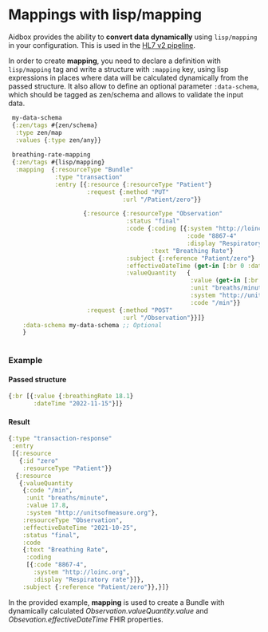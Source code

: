 # Mappings with lisp/mapping

Aidbox provides the ability to **convert data dynamically** using `lisp/mapping` in your configuration. This is used in the [HL7 v2 pipeline](hl7-v2-integration-with-aidbox-project.md).&#x20;

In order to create **mapping**, you need to declare a definition with `lisp/mapping` tag and write a structure with `:mapping` key, using lisp expressions in places where data will be calculated dynamically from the passed structure. It also allow to define an optional parameter `:data-schema`, which should be tagged as zen/schema and allows to validate the input data.&#x20;

```clojure
 my-data-schema
 {:zen/tags #{zen/schema}
  :type zen/map
  :values {:type zen/any}}
 
 breathing-rate-mapping
 {:zen/tags #{lisp/mapping}
  :mapping  {:resourceType "Bundle"
             :type "transaction"
             :entry [{:resource {:resourceType "Patient"}
                      :request {:method "PUT"
                                :url "/Patient/zero"}}

                     {:resource {:resourceType "Observation"
                                 :status "final"
                                 :code {:coding [{:system "http://loinc.org"
                                                  :code "8867-4"
                                                  :display "Respiratory rate"}]
                                        :text "Breathing Rate"}
                                 :subject {:reference "Patient/zero"}
                                 :effectiveDateTime (get-in [:br 0 :dateTime]),
                                 :valueQuantity   {
                                                   :value (get-in [:br 0 :value :breathingRate]),
                                                   :unit "breaths/minute",
                                                   :system "http://unitsofmeasure.org",
                                                   :code "/min"}}
                      :request {:method "POST"
                                :url "/Observation"}}]}
    :data-schema my-data-schema ;; Optional
    }
                                

```

### Example

#### Passed structure

```clojure
{:br [{:value {:breathingRate 18.1}
       :dateTime "2022-11-15"}]}
```

#### Result

```clojure
{:type "transaction-response"
 :entry
 [{:resource
   {:id "zero"
    :resourceType "Patient"}}
  {:resource
   {:valueQuantity
    {:code "/min",
     :unit "breaths/minute",
     :value 17.8,
     :system "http://unitsofmeasure.org"},
    :resourceType "Observation",
    :effectiveDateTime "2021-10-25",
    :status "final",
    :code
    {:text "Breathing Rate",
     :coding
     [{:code "8867-4",
       :system "http://loinc.org",
       :display "Respiratory rate"}]},
    :subject {:reference "Patient/zero"}},}]}
```

In the provided example, **mapping** is used to create a Bundle with dynamically calculated _Observation.valueQuantity.value_ and _Obsevation.effectiveDateTime_ FHIR properties.
